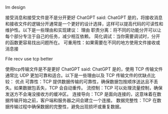 Im design



接受消息和接受文件是不是分开更好
ChatGPT said:
ChatGPT
是的，将接收消息和接收文件的逻辑分开通常是一个更好的设计选择，这样可以提高代码的可读性和维护性。以下是一些理由和实现建议：
理由
职责分离：将不同的功能分开可以让每个部分专注于自己的任务，减少相互依赖。
简化调试：当你需要调试时，分开的函数更容易找出问题所在。
可重用性：如果需要在不同的地方使用文件接收或消息接

File recv use tcp better



使用tcp传输文件是不是更好
ChatGPT said:
ChatGPT
是的，使用 TCP 传输文件通常比 UDP 更加可靠和适合。以下是一些理由以及 TCP 传输文件的优缺点比较：
优点
可靠性：TCP 提供数据传输的可靠性，确保数据包按顺序送达且不丢失。如果数据包丢失，TCP 会自动重传。
流控制：TCP 可以处理流量控制，确保发送方不会淹没接收方的缓冲区。
连接导向：TCP 是面向连接的，这意味着在数据传输开始之前，客户端和服务器之间会建立一个连接。
数据完整性：TCP 在数据传输过程中确保数据的完整性，避免出现损坏或重复数据。


